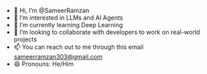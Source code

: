 - 👋 Hi, I’m @SameerRamzan
- 👀 I’m interested in LLMs and AI Agents
- 🌱 I’m currently learning Deep Learning
- 💞️ I’m looking to collaborate with developers to work on real-world projects
- 📫 You can reach out to me through this email sameerramzan303@gmail.com
- 😄 Pronouns: He/Him


<!---
SameerRamzan/SameerRamzan is a ✨ special ✨ repository because its `README.md` (this file) appears on your GitHub profile.
You can click the Preview link to take a look at your changes.
--->
